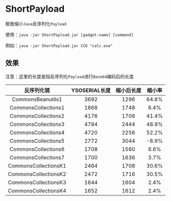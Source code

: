 # ShortPayload

极致缩小`Java`反序列化`Payload`

使用：`java -jar ShortPayload.jar [gadget-name] [command]`

例如：`java -jar ShortPayload.jar CC6 "calc.exe"`

## 效果

注意：这里的长度是指反序列化`Payload`进行`Base64`编码后的长度

|        反序列化链         | YSOSERIAL长度 | 缩小后长度 |  缩小率  |
|:--------------------:|:-----------:|:-----:|:-----:|
|  CommonsBeanutils1   |    3692     | 1296  | 64.8% |
| CommonsCollections1  |    1868     | 1748  | 6.4%  |
| CommonsCollections2  |    4176     | 1708  | 41.4% |
| CommonsCollections3  |    4784     | 2444  | 48.9% |
| CommonsCollections4  |    4720     | 2256  | 52.2% |
| CommonsCollections5  |    2772     | 3044  | -8.9% |
| CommonsCollections6  |    1708     | 1560  | 8.6%  |
| CommonsCollections7  |    1700     | 1636  | 3.7%  |
| CommonsCollectionsK1 |    2464     | 1708  | 30.6% |
| CommonsCollectionsK2 |    2472     | 1716  | 30.5% |
| CommonsCollectionsK3 |    1644     | 1604  | 2.4%  |
| CommonsCollectionsK4 |    1652     | 1612  | 2.4%  |


